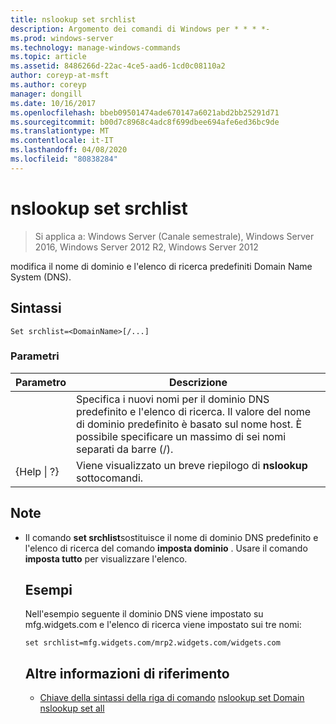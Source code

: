 ```yaml
---
title: nslookup set srchlist
description: Argomento dei comandi di Windows per * * * *-
ms.prod: windows-server
ms.technology: manage-windows-commands
ms.topic: article
ms.assetid: 8486266d-22ac-4ce5-aad6-1cd0c08110a2
author: coreyp-at-msft
ms.author: coreyp
manager: dongill
ms.date: 10/16/2017
ms.openlocfilehash: bbeb09501474ade670147a6021abd2bb25291d71
ms.sourcegitcommit: b00d7c8968c4adc8f699dbee694afe6ed36bc9de
ms.translationtype: MT
ms.contentlocale: it-IT
ms.lasthandoff: 04/08/2020
ms.locfileid: "80838284"
---
```

# <a name="nslookup-set-srchlist"></a>nslookup set srchlist

>Si applica a: Windows Server (Canale semestrale), Windows Server 2016, Windows Server 2012 R2, Windows Server 2012

modifica il nome di dominio e l'elenco di ricerca predefiniti Domain Name System (DNS).

## <a name="syntax"></a>Sintassi
```
Set srchlist=<DomainName>[/...]
```
### <a name="parameters"></a>Parametri

|    Parametro    |                                                                                        Descrizione                                                                                        |
|-----------------|-------------------------------------------------------------------------------------------------------------------------------------------------------------------------------------------|
|  <DomainName>   | Specifica i nuovi nomi per il dominio DNS predefinito e l'elenco di ricerca. Il valore del nome di dominio predefinito è basato sul nome host. È possibile specificare un massimo di sei nomi separati da barre (/). |
| {Help &#124; ?} |                                                                   Viene visualizzato un breve riepilogo di **nslookup** sottocomandi.                                                                   |

## <a name="remarks"></a>Note
- Il comando **set srchlist**sostituisce il nome di dominio DNS predefinito e l'elenco di ricerca del comando **imposta dominio** . Usare il comando **imposta tutto** per visualizzare l'elenco.
  ## <a name="examples"></a><a name=BKMK_examples></a>Esempi
  Nell'esempio seguente il dominio DNS viene impostato su mfg.widgets.com e l'elenco di ricerca viene impostato sui tre nomi:
  ```
  set srchlist=mfg.widgets.com/mrp2.widgets.com/widgets.com
  ```
  ## <a name="additional-references"></a>Altre informazioni di riferimento
  - [Chiave della sintassi della riga di comando](command-line-syntax-key.md)
  [nslookup set Domain](nslookup-set-domain.md)
  [nslookup set all](nslookup-set-all.md)
